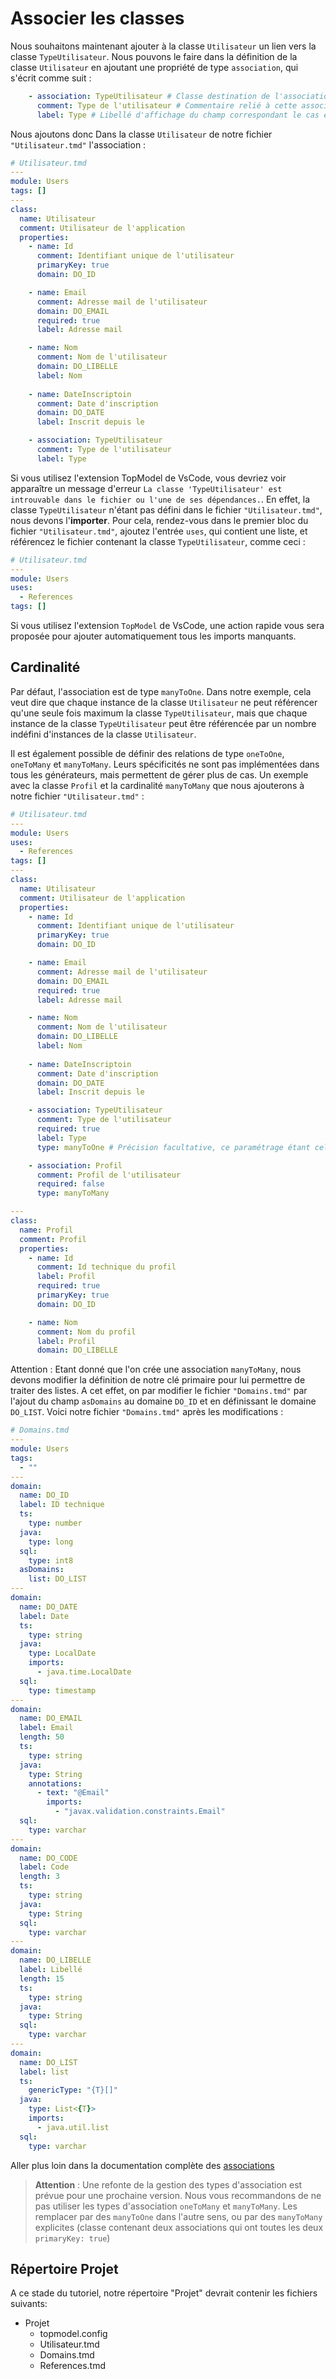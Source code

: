 # Associer les classes

Nous souhaitons maintenant ajouter à la classe `Utilisateur` un lien vers la classe `TypeUtilisateur`. Nous pouvons le faire dans la définition de la classe `Utilisateur` en ajoutant une propriété de type `association`, qui s'écrit comme suit : 

```yaml
    - association: TypeUtilisateur # Classe destination de l'association
      comment: Type de l'utilisateur # Commentaire relié à cette association
      label: Type # Libellé d'affichage du champ correspondant le cas échéant
```

Nous ajoutons donc Dans la classe `Utilisateur` de notre fichier `"Utilisateur.tmd"` l'association :

```yaml
# Utilisateur.tmd
---
module: Users
tags: []
---
class:
  name: Utilisateur
  comment: Utilisateur de l'application
  properties:
    - name: Id
      comment: Identifiant unique de l'utilisateur
      primaryKey: true
      domain: DO_ID

    - name: Email
      comment: Adresse mail de l'utilisateur
      domain: DO_EMAIL
      required: true 
      label: Adresse mail 

    - name: Nom
      comment: Nom de l'utilisateur
      domain: DO_LIBELLE
      label: Nom 
      
    - name: DateInscriptoin
      comment: Date d'inscription
      domain: DO_DATE
      label: Inscrit depuis le

    - association: TypeUtilisateur
      comment: Type de l'utilisateur
      label: Type
```

Si vous utilisez l'extension TopModel de VsCode, vous devriez voir apparaître un message d'erreur `La classe 'TypeUtilisateur' est introuvable dans le fichier ou l'une de ses dépendances.`. En effet, la classe `TypeUtilisateur` n'étant pas défini dans le fichier `"Utilisateur.tmd"`, nous devons l'**importer**. Pour cela, rendez-vous dans le premier bloc du fichier `"Utilisateur.tmd"`, ajoutez l'entrée `uses`, qui contient une liste, et référencez le fichier contenant la classe `TypeUtilisateur`, comme ceci :

```yaml
# Utilisateur.tmd
---
module: Users
uses:
  - References
tags: []
```

Si vous utilisez l'extension `TopModel` de VsCode, une action rapide vous sera proposée pour ajouter automatiquement tous les imports manquants.

## Cardinalité

Par défaut, l'association est de type `manyToOne`. Dans notre exemple, cela veut dire que chaque instance de la classe `Utilisateur` ne peut référencer qu'une seule fois maximum la classe `TypeUtilisateur`, mais que chaque instance de la classe `TypeUtilisateur` peut être référencée par un nombre indéfini d'instances de la classe `Utilisateur`.

Il est également possible de définir des relations de type `oneToOne`, `oneToMany` et `manyToMany`. Leurs spécificités ne sont pas implémentées dans tous les générateurs, mais permettent de gérer plus de cas. Un exemple avec la classe `Profil`  et la cardinalité `manyToMany` que nous ajouterons à notre fichier `"Utilisateur.tmd"` :

```yaml
# Utilisateur.tmd
---
module: Users
uses:
  - References
tags: []
---
class:
  name: Utilisateur
  comment: Utilisateur de l'application
  properties:
    - name: Id
      comment: Identifiant unique de l'utilisateur
      primaryKey: true
      domain: DO_ID

    - name: Email
      comment: Adresse mail de l'utilisateur
      domain: DO_EMAIL
      required: true
      label: Adresse mail 

    - name: Nom
      comment: Nom de l'utilisateur
      domain: DO_LIBELLE
      label: Nom 
      
    - name: DateInscriptoin
      comment: Date d'inscription
      domain: DO_DATE
      label: Inscrit depuis le

    - association: TypeUtilisateur
      comment: Type de l'utilisateur
      required: true
      label: Type
      type: manyToOne # Précision facultative, ce paramétrage étant celui par défaut

    - association: Profil
      comment: Profil de l'utilisateur
      required: false
      type: manyToMany

---
class:
  name: Profil
  comment: Profil
  properties:
    - name: Id
      comment: Id technique du profil
      label: Profil
      required: true
      primaryKey: true
      domain: DO_ID

    - name: Nom
      comment: Nom du profil
      label: Profil
      domain: DO_LIBELLE
```

Attention : Etant donné que l'on crée une association `manyToMany`, nous devons modifier la définition de notre clé primaire pour lui permettre de traiter des listes.
A cet effet, on par modifier le fichier `"Domains.tmd"` par l'ajout du champ `asDomains` au domaine `DO_ID` et en définissant le domaine `DO_LIST`. Voici notre fichier `"Domains.tmd"` après les modifications :

```yaml
# Domains.tmd
---
module: Users 
tags: 
  - ""
---
domain:
  name: DO_ID 
  label: ID technique 
  ts:
    type: number 
  java:
    type: long 
  sql:
    type: int8
  asDomains:
    list: DO_LIST
---
domain:
  name: DO_DATE
  label: Date
  ts:
    type: string
  java:
    type: LocalDate
    imports:
      - java.time.LocalDate 
  sql:
    type: timestamp
---
domain:
  name: DO_EMAIL
  label: Email
  length: 50 
  ts:
    type: string
  java:
    type: String
    annotations:
      - text: "@Email" 
        imports:
          - "javax.validation.constraints.Email" 
  sql:
    type: varchar
---
domain:
  name: DO_CODE
  label: Code
  length: 3
  ts:
    type: string
  java:
    type: String
  sql: 
    type: varchar
---
domain:
  name: DO_LIBELLE
  label: Libellé
  length: 15
  ts:
    type: string
  java:
    type: String
  sql: 
    type: varchar
---
domain:
  name: DO_LIST
  label: list
  ts:
    genericType: "{T}[]"
  java:
    type: List<{T}>
    imports:
      - java.util.list
  sql: 
    type: varchar
```


Aller plus loin dans la documentation complète des [associations](/model/properties?id=association)

> **Attention** : Une refonte de la gestion des types d'association est prévue pour une prochaine version. Nous vous recommandons de ne pas utiliser les types d'association `oneToMany` et `manyToMany`. Les remplacer par des `manyToOne` dans l'autre sens, ou par des `manyToMany` explicites (classe contenant deux associations qui ont toutes les deux `primaryKey: true`)

## Répertoire Projet
A ce stade du tutoriel, notre répertoire "Projet" devrait contenir les fichiers suivants:
- Projet
  - topmodel.config
  - Utilisateur.tmd
  - Domains.tmd
  - References.tmd